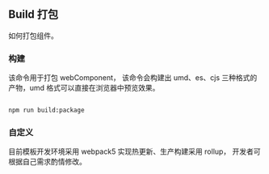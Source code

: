 ## Build 打包

如何打包组件。

### 构建

该命令用于打包 webComponent， 该命令会构建出 umd、es、cjs 三种格式的产物，umd 格式可以直接在浏览器中预览效果。

```bash

npm run build:package

```

### 自定义

目前模板开发环境采用 webpack5 实现热更新、生产构建采用 rollup， 开发者可根据自己需求酌情修改。
